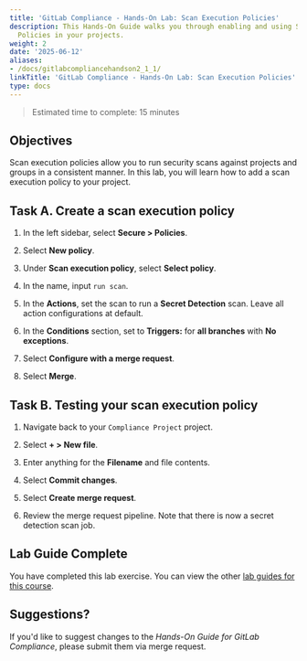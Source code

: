 ```yaml
---
title: 'GitLab Compliance - Hands-On Lab: Scan Execution Policies'
description: This Hands-On Guide walks you through enabling and using Scan Execution
  Policies in your projects.
weight: 2
date: '2025-06-12'
aliases:
- /docs/gitlabcompliancehandson2_1_1/
linkTitle: 'GitLab Compliance - Hands-On Lab: Scan Execution Policies'
type: docs
---
```


> Estimated time to complete: 15 minutes

## Objectives

Scan execution policies allow you to run security scans against projects and groups in a consistent manner. In this lab, you will learn how to add a scan execution policy to your project.

## Task A. Create a scan execution policy

1. In the left sidebar, select **Secure > Policies**. 

1. Select **New policy**.

1. Under **Scan execution policy**, select **Select policy**.

1. In the name, input `run scan`.

1. In the **Actions**, set the scan to run a **Secret Detection** scan. Leave all action configurations at default.

1. In the **Conditions** section, set to **Triggers:** for **all branches** with **No exceptions**.

1. Select **Configure with a merge request**.

1. Select **Merge**.

## Task B. Testing your scan execution policy

1. Navigate back to your `Compliance Project` project.

1. Select **+ > New file**.

1. Enter anything for the **Filename** and file contents.

1. Select **Commit changes**.

1. Select **Create merge request**.

1. Review the merge request pipeline. Note that there is now a secret detection scan job.

## Lab Guide Complete

You have completed this lab exercise. You can view the other [lab guides for this course](/handbook/customer-success/professional-services-engineering/education-services/ilt-labs/gitlabcompliancehandson).

## Suggestions?

If you'd like to suggest changes to the *Hands-On Guide for GitLab Compliance*, please submit them via merge request.
